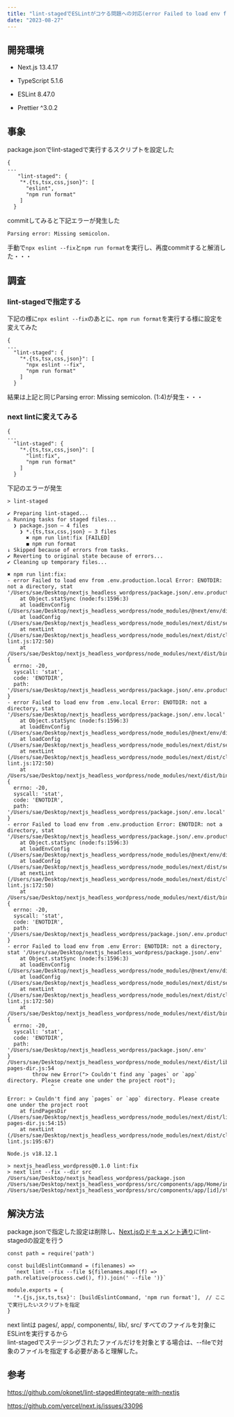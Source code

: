 ```yaml
---
title: "lint-stagedでESLintがコケる問題への対応(error Failed to load env from .env.production.local Error: ENOTDIR: not a directory)"
date: "2023-08-27"
---
```


## 開発環境

- Next.js 13.4.17

- TypeScript 5.1.6

- ESLint 8.47.0

- Prettier ^3.0.2

## 事象

package.jsonでlint-stagedで実行するスクリプトを設定した

```
{ 
...
　　"lint-staged": {
    "*.{ts,tsx,css,json}": [
      "eslint",
      "npm run format"
    ]
  }
```

commitしてみると下記エラーが発生した

```
Parsing error: Missing semicolon. 
```

手動で`npx eslint --fix`と`npm run format`を実行し、再度commitすると解消した・・・

## 調査

### lint-stagedで指定する

下記の様に`npx eslint --fix`のあとに、`npm run format`を実行する様に設定を変えてみた

```
{  
...
  "lint-staged": {
    "*.{ts,tsx,css,json}": [
      "npx eslint --fix",
      "npm run format"
    ]
  }
```

結果は上記と同じParsing error: Missing semicolon. (1:4)が発生・・・

### next lintに変えてみる

```
{  
...
  "lint-staged": {
    "*.{ts,tsx,css,json}": [
      "lint:fix",
      "npm run format"
    ]
  }
```

下記のエラーが発生

```
> lint-staged

✔ Preparing lint-staged...
⚠ Running tasks for staged files...
  ❯ package.json — 4 files
    ❯ *.{ts,tsx,css,json} — 3 files
      ✖ npm run lint:fix [FAILED]
      ◼ npm run format
↓ Skipped because of errors from tasks.
✔ Reverting to original state because of errors...
✔ Cleaning up temporary files...

✖ npm run lint:fix:
- error Failed to load env from .env.production.local Error: ENOTDIR: not a directory, stat '/Users/sae/Desktop/nextjs_headless_wordpress/package.json/.env.production.local'
    at Object.statSync (node:fs:1596:3)
    at loadEnvConfig (/Users/sae/Desktop/nextjs_headless_wordpress/node_modules/@next/env/dist/index.js:1:4834)
    at loadConfig (/Users/sae/Desktop/nextjs_headless_wordpress/node_modules/next/dist/server/config.js:570:28)
    at nextLint (/Users/sae/Desktop/nextjs_headless_wordpress/node_modules/next/dist/cli/next-lint.js:172:50)
    at /Users/sae/Desktop/nextjs_headless_wordpress/node_modules/next/dist/bin/next:150:44 {
  errno: -20,
  syscall: 'stat',
  code: 'ENOTDIR',
  path: '/Users/sae/Desktop/nextjs_headless_wordpress/package.json/.env.production.local'
}
- error Failed to load env from .env.local Error: ENOTDIR: not a directory, stat '/Users/sae/Desktop/nextjs_headless_wordpress/package.json/.env.local'
    at Object.statSync (node:fs:1596:3)
    at loadEnvConfig (/Users/sae/Desktop/nextjs_headless_wordpress/node_modules/@next/env/dist/index.js:1:4834)
    at loadConfig (/Users/sae/Desktop/nextjs_headless_wordpress/node_modules/next/dist/server/config.js:570:28)
    at nextLint (/Users/sae/Desktop/nextjs_headless_wordpress/node_modules/next/dist/cli/next-lint.js:172:50)
    at /Users/sae/Desktop/nextjs_headless_wordpress/node_modules/next/dist/bin/next:150:44 {
  errno: -20,
  syscall: 'stat',
  code: 'ENOTDIR',
  path: '/Users/sae/Desktop/nextjs_headless_wordpress/package.json/.env.local'
}
- error Failed to load env from .env.production Error: ENOTDIR: not a directory, stat '/Users/sae/Desktop/nextjs_headless_wordpress/package.json/.env.production'
    at Object.statSync (node:fs:1596:3)
    at loadEnvConfig (/Users/sae/Desktop/nextjs_headless_wordpress/node_modules/@next/env/dist/index.js:1:4834)
    at loadConfig (/Users/sae/Desktop/nextjs_headless_wordpress/node_modules/next/dist/server/config.js:570:28)
    at nextLint (/Users/sae/Desktop/nextjs_headless_wordpress/node_modules/next/dist/cli/next-lint.js:172:50)
    at /Users/sae/Desktop/nextjs_headless_wordpress/node_modules/next/dist/bin/next:150:44 {
  errno: -20,
  syscall: 'stat',
  code: 'ENOTDIR',
  path: '/Users/sae/Desktop/nextjs_headless_wordpress/package.json/.env.production'
}
- error Failed to load env from .env Error: ENOTDIR: not a directory, stat '/Users/sae/Desktop/nextjs_headless_wordpress/package.json/.env'
    at Object.statSync (node:fs:1596:3)
    at loadEnvConfig (/Users/sae/Desktop/nextjs_headless_wordpress/node_modules/@next/env/dist/index.js:1:4834)
    at loadConfig (/Users/sae/Desktop/nextjs_headless_wordpress/node_modules/next/dist/server/config.js:570:28)
    at nextLint (/Users/sae/Desktop/nextjs_headless_wordpress/node_modules/next/dist/cli/next-lint.js:172:50)
    at /Users/sae/Desktop/nextjs_headless_wordpress/node_modules/next/dist/bin/next:150:44 {
  errno: -20,
  syscall: 'stat',
  code: 'ENOTDIR',
  path: '/Users/sae/Desktop/nextjs_headless_wordpress/package.json/.env'
}
/Users/sae/Desktop/nextjs_headless_wordpress/node_modules/next/dist/lib/find-pages-dir.js:54
        throw new Error("> Couldn't find any `pages` or `app` directory. Please create one under the project root");
              ^

Error: > Couldn't find any `pages` or `app` directory. Please create one under the project root
    at findPagesDir (/Users/sae/Desktop/nextjs_headless_wordpress/node_modules/next/dist/lib/find-pages-dir.js:54:15)
    at nextLint (/Users/sae/Desktop/nextjs_headless_wordpress/node_modules/next/dist/cli/next-lint.js:195:67)

Node.js v18.12.1

> nextjs_headless_wordpress@0.1.0 lint:fix
> next lint --fix --dir src /Users/sae/Desktop/nextjs_headless_wordpress/package.json /Users/sae/Desktop/nextjs_headless_wordpress/src/components/app/Home/index.tsx /Users/sae/Desktop/nextjs_headless_wordpress/src/components/app/[id]/style.css
```

## 解決方法

package.jsonで指定した設定は削除し、[Next.jsのドキュメント通り](https://nextjs.org/docs/pages/building-your-application/configuring/eslint#lint-staged)にlint-stagedの設定を行う

```
const path = require('path')

const buildEslintCommand = (filenames) =>
  `next lint --fix --file ${filenames.map((f) => path.relative(process.cwd(), f)).join(' --file ')}`

module.exports = {
  '*.{js,jsx,ts,tsx}': [buildEslintCommand, 'npm run format'],　// ここで実行したいスクリプトを指定
}
```

next lintは pages/, app/, components/, lib/, src/ すべてのファイルを対象にESLintを実行するから  
lint-stagedでステージングされたファイルだけを対象とする場合は、--fileで対象のファイルを指定する必要があると理解した。

## 参考

https://github.com/okonet/lint-staged#integrate-with-nextjs

https://github.com/vercel/next.js/issues/33096
